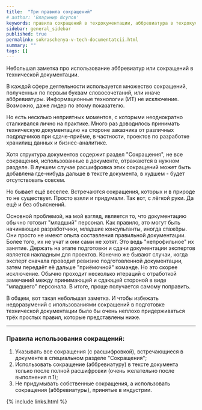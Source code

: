 ```yaml
---
title:  "Три правила сокращений"
# author: 'Владимир Юсупов'
keywords: правила сокращений в техдокументации, аббревиатура в техдокументации, оформление технической документации, руководство пользователя, инструкция пользователя,  технический писатель москва
sidebar: general_sidebar
published: true
permalink: sokraschenya-v-tech-documentatcii.html
summary: ""
tags: []
---
```


Небольшая заметка про использование аббревиатур или сокращений в технической документации.

В каждой сфере деятельности используется множество сокращений, полученных по первым буквам словосочетаний, или иначе аббревиатуры. Информационные технологии (ИТ) не исключение. Возможно, даже лидер по этому показателю.

Но есть несклько неприятных моментов, с которыми неоднократно сталкивался лично на практике. Много раз доводилось принимать техническую документацию на стороне заказчика от различных подрядчиков при сдаче-приёме, в частности, проектов по разработке хранилищ данных и бизнес-аналитике. 

Хотя структура документов содержит раздел "Сокращения", не все сокращения, использованные в документе, отражаются в нужном разделе. В лучшем случае расшифровка этих сокращений может быть добавлена где-нибудь дальше в тексте документа, в худшем - будет отсутствовать совсем.

Но бывает ещё веселее. Встречаются сокращения, которых и в природе то не существует. Просто взяли и придумали. Так вот, с лёгкой руки. Да ещё и без объяснений.

Основной проблемой, на мой взгляд, является то, что документацию обычно готовит "младший" персонал. Как правило, это могут быть начинающие разработчики, младшие консультанты, иногда стажёры. Они просто не имеют опыта составления правильной документации. Более того, их не учат и они сами не хотят. Это ведь "непрофильное" их занятие. Держать на этапе подготовки и сдачи документации экспертов является накладным для проектов. Конечно же бывают случаи, когда эксперт сначала проводит ревизию подготовленной документации, затем передаёт её дальше "приёмочной" команде. Но это скорее исключение. Обычно проходит несколько итераций с отработкой замечаний между принимающей и сдающей стороной в виде "младшего" персонала. В итоге, проще получается самому поправить.

В общем, вот такая небольшая заметка. И чтобы избежать недоразумений с ипользованиями сокращений в подготовке технической документации было бы очень неплохо придерживаться трёх простых правил, которые представлены ниже.

***

### Правила использования сокращений:

1. Указывать все сокращения (с расшифровкой), встречающиеся в документе в специальном разделе "Сокращения";
2. Использовать сокращение (аббревиатуру) в тексте документа только после полной расшифровки (очень желательно после выполнения п.1);
3. Не придумывать собственные сокращения, а использовать сокращения (аббревиатуры), принятые в индустрии.

{% include links.html %}
